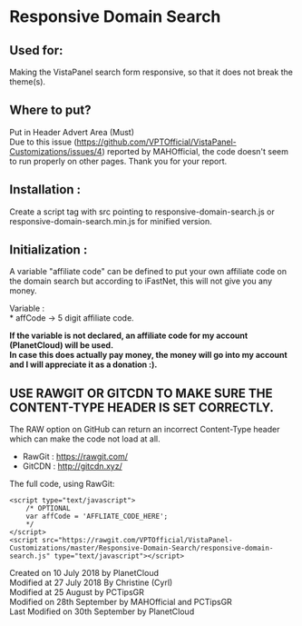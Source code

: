 # Responsive Domain Search  

## Used for:  
Making the VistaPanel search form responsive, so that it does not break the theme(s).

## Where to put?  
Put in Header Advert Area (Must)  
Due to this issue (https://github.com/VPTOfficial/VistaPanel-Customizations/issues/4) reported by MAHOfficial, the code doesn't seem to run properly on other pages. Thank you for your report.  


## Installation :   
Create a script tag with src pointing to responsive-domain-search.js or responsive-domain-search.min.js for minified version.  

## Initialization :   
A variable "affiliate code" can be defined to put your own affiliate code on the domain search but according to iFastNet, this will not give you any money.  

Variable :   
	* affCode -> 5 digit affiliate code.  

**If the variable is not declared, an affiliate code for my account (PlanetCloud) will be used.**  
**In case this does actually pay money, the money will go into my account and I will appreciate it as a donation :).**  

## USE RAWGIT OR GITCDN TO MAKE SURE THE CONTENT-TYPE HEADER IS SET CORRECTLY.  
The RAW option on GitHub can return an incorrect Content-Type header which can make the code not load at all.  
* RawGit : https://rawgit.com/  
* GitCDN : http://gitcdn.xyz/  

The full code, using RawGit:

```
<script type="text/javascript">
	/* OPTIONAL
	var affCode = 'AFFLIATE_CODE_HERE';
	*/
</script>
<script src="https://rawgit.com/VPTOfficial/VistaPanel-Customizations/master/Responsive-Domain-Search/responsive-domain-search.js" type="text/javascript"></script>
```

Created on 10 July 2018 by PlanetCloud  
Modified at 27 July 2018 By Christine (Cyrl)  
Modified at 25 August by PCTipsGR  
Modified on 28th September by MAHOfficial and PCTipsGR  
Last Modified on 30th September by PlanetCloud    
